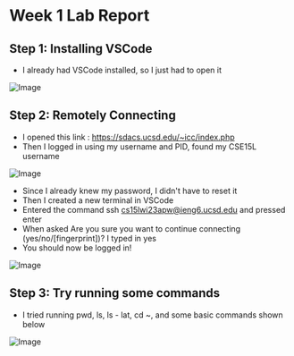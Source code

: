 # Week 1 Lab Report
## Step 1: Installing VSCode
* I already had VSCode installed, so I just had to open it

![Image](/Users/tanvijain/Desktop/Screenshot%202023-01-12%20at%2010.56.18%20AM.png)
## Step 2: Remotely Connecting
* I opened this link : https://sdacs.ucsd.edu/~icc/index.php
* Then I logged in using my username and PID, found my CSE15L username 

![Image](file:///Users/tanvijain/Desktop/Screenshot%202023-01-12%20at%2010.58.55%20AM.png)
* Since I already knew my password, I didn't have to reset it
* Then I created a new terminal in VSCode
* Entered the command ssh cs15lwi23apw@ieng6.ucsd.edu and pressed enter
* When asked Are you sure you want to continue connecting (yes/no/[fingerprint])? I typed in yes
* You should now be logged in!

![Image](file:///Users/tanvijain/Desktop/Screenshot%202023-01-12%20at%2011.01.51%20AM.png)
## Step 3: Try running some commands
* I tried running pwd, ls, ls - lat, cd ~, and some basic commands shown below

![Image](C://Users/tanvijain/Desktop/step3_screenshot.png)
